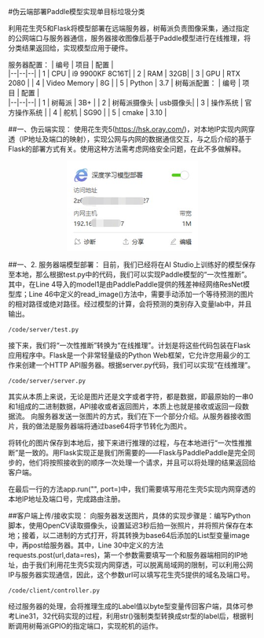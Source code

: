 #伪云端部署Paddle模型实现单目标垃圾分类

利用花生壳5和Flask将模型部署在远端服务器，树莓派负责图像采集，通过指定的公网端口与服务器通信，服务器接收图像后基于Paddle模型进行在线推理，将分类结果返回给，实现模型应用于硬件。

服务器配置：
| 编号 | 项目 | 配置 |  
|--|--|--|
| 1 | CPU | i9 9900KF 8C16T|
| 2 | RAM | 32GB|
| 3 | GPU | RTX 2080 |
| 4 | Video Memory | 8G |
| 5 | Python | 3.7 |
树莓派配置：
| 编号 | 项目 | 配置 |  
|--|--|--|
| 1 | 树莓派 | 3B+ |
| 2 | 树莓派摄像头 |  usb摄像头|
| 3 | 操作系统 | 官方操作系统 |
| 4 | 舵机 | SG90 |
| 5 | cmake | 3.10 |

##一、伪云端实现：
使用花生壳5(https://hsk.oray.com/)，对本地IP实现内网穿透（IP地址及端口的映射），实现公网与内网的数据通信交互，与之后介绍的基于Flask的部署方式有关。使用这种方法需考虑网络安全问题，在此不多做解释。
<div align="center"><img  src="/src/花生壳5内网穿透示例.jpg"/></div>

##一、2.	服务器端模型部署：
目前，我们已经将在AI Studio上训练好的模型保存至本地，那么根据test.py中的代码，我们可以实现Paddle模型的“一次性推断”。其中，在Line 4导入的model1是由PaddlePaddle提供的残差神经网络ResNet模型库；Line 46中定义的read_image()方法中，需要手动添加一个等待预测的图片的相对路径或绝对路径。经过模型的计算，会将预测的类别存入变量lab中，并且输出。
```
/code/server/test.py
```
接下来，我们将“一次性推断”转换为“在线推理”。计划是将这些代码包装在Flask应用程序中。Flask是一个非常轻量级的Python Web框架，它允许您用最少的工作来创建一个HTTP API服务器。根据server.py代码，我们可以实现“在线推理”。
```
/code/server/server.py
```
其实从本质上来说，无论是图片还是文字或者字符，都是数据，即最原始的一串0和1组成的二进制数据，API接收或者返回图片，本质上也就是接收或返回一段数据流。
向服务器发送一张图片的方式，我们在下一个部分介绍。从服务器接收图片，我的做法是服务器端将通过base64将字节转化为图片。

将转化的图片保存到本地后，接下来进行推理的过程，与在本地进行“一次性推推断”是一致的。用Flask实现正是我们所需要的——Flask与PaddlePaddle是完全同步的，他们将按照接收到的顺序一次处理一个请求，并且可以将处理的结果返回给客户端。

在最后一行的方法app.run("", port=)中，我们需要填写用花生壳5实现内网穿透的本地IP地址及端口号，完成路由注册。

##客户端上传/接收实现：
向服务器发送图片，具体的实现步骤是：编写Python脚本，使用OpenCV读取摄像头，设置延迟3秒后拍一张照片，并将照片保存在本地；接着，以二进制的方式打开，将其转换为base64后添加的List型变量image中，再post给服务器。其中，Line 30中定义的方法requests.post(url,data=res)，第一个参数需要填写一个和服务器端相同的IP地址，由于我们利用花生壳5实现内网穿透，可以脱离局域网的限制，可以利用公网IP与服务器实现通信，因此，这个参数url可以填写花生壳5提供的域名及端口号。
```
/code/client/controller.py
```
经过服务器的处理，会将推理生成的Label值以byte型变量传回客户端，具体可参考Line31，32代码实现的过程，利用str()强制类型转换成str型的label后，根据判断调用树莓派GPIO的指定端口，实现舵机的运作。

